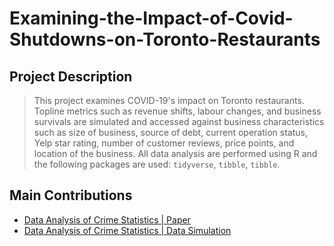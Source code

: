 # Examining-the-Impact-of-Covid-Shutdowns-on-Toronto-Restaurants

## Project Description
> This project examines COVID-19's impact on Toronto restaurants. Topline metrics such as revenue shifts, labour changes, and business survivals are simulated and accessed against business characteristics such as size of business, source of debt, current operation status, Yelp star rating, number of customer reviews, price points, and location of the business.
> All data analysis are performed using R and the following packages are used: `tidyverse`, `tibble`, `tibble`.

## Main Contributions

<!-- toc -->
* [Data Analysis of Crime Statistics | Paper](https://github.com/kenllee97/Examining-the-Impact-of-Covid-Shutdowns-on-Toronto-Restaurants/blob/main/outputs/paper/Examining-the-Impact-of-Covid-Shutdown-on-Toronto-Restaurants-Paper.pdf)
* [Data Analysis of Crime Statistics | Data Simulation](https://github.com/kenllee97/Examining-the-Impact-of-Covid-Shutdowns-on-Toronto-Restaurants/blob/main/scripts/00_simulate_survey_data.R)


